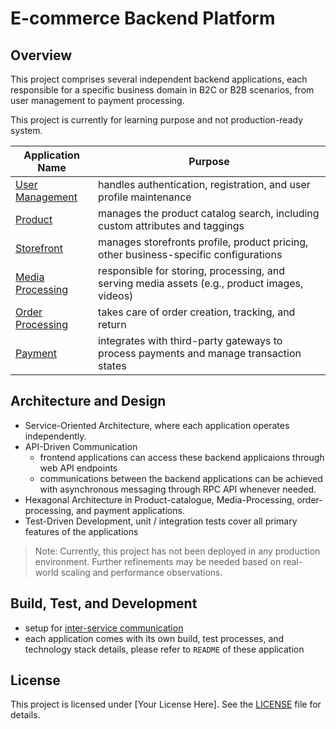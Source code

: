 # E-commerce Backend Platform
## Overview
This project comprises several independent backend applications, each responsible for a specific business domain in B2C or B2B scenarios, from user management to payment processing.

This project is currently for learning purpose and not production-ready system.

|Application Name|Purpose|
|----------------|-------|
|[User Management](./services/user_management)|handles authentication, registration, and user profile maintenance|
|[Product](./services/product/v2)|manages the product catalog search, including custom attributes and taggings |
|[Storefront](./services/store)|manages storefronts profile, product pricing, other business-specific configurations |
|[Media Processing](./services/media)|responsible for storing, processing, and serving media assets (e.g., product images, videos)|
|[Order Processing](./services/order)|takes care of order creation, tracking, and return|
|[Payment](./services/payment)|integrates with third-party gateways to process payments and manage transaction states|

## Architecture and Design
- Service-Oriented Architecture, where each application operates independently.
- API-Driven Communication
  - frontend applications can access these backend applicaions through web API endpoints
  - communications between the backend applications can be achieved with asynchronous messaging through RPC API whenever needed.
- Hexagonal Architecture in Product-catalogue, Media-Processing, order-processing, and payment applications.
- Test-Driven Development, unit / integration tests cover all primary features of the applications

> Note: Currently, this project has not been deployed in any production environment. Further refinements may be needed based on real-world scaling and performance observations.

## Build, Test, and Development
- setup for [inter-service communication](./infra/README.md)
- each application comes with its own build, test processes, and technology stack details, please refer to `README` of these application

## License
This project is licensed under [Your License Here]. See the [LICENSE](./LICENSE) file for details.

